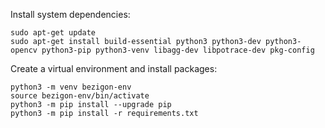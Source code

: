 Install system dependencies:
```
sudo apt-get update
sudo apt-get install build-essential python3 python3-dev python3-opencv python3-pip python3-venv libagg-dev libpotrace-dev pkg-config
```

Create a virtual environment and install packages:
```
python3 -m venv bezigon-env
source bezigon-env/bin/activate
python3 -m pip install --upgrade pip
python3 -m pip install -r requirements.txt
```
